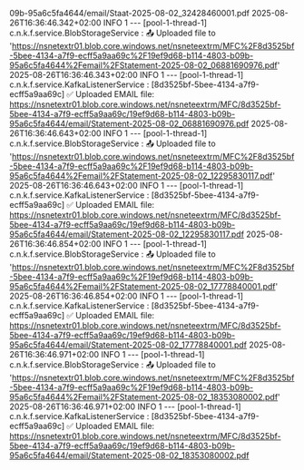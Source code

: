 09b-95a6c5fa4644/email/Staat-2025-08-02_32428460001.pdf
2025-08-26T16:36:46.342+02:00  INFO 1 --- [pool-1-thread-1] c.n.k.f.service.BlobStorageService       : 📤 Uploaded file to 'https://nsnetextr01.blob.core.windows.net/nsneteextrm/MFC%2F8d3525bf-5bee-4134-a7f9-ecff5a9aa69c%2F19ef9d68-b114-4803-b09b-95a6c5fa4644%2Femail%2FStatement-2025-08-02_06881690976.pdf'
2025-08-26T16:36:46.343+02:00  INFO 1 --- [pool-1-thread-1] c.n.k.f.service.KafkaListenerService     : [8d3525bf-5bee-4134-a7f9-ecff5a9aa69c] ✅ Uploaded EMAIL file: https://nsnetextr01.blob.core.windows.net/nsneteextrm/MFC/8d3525bf-5bee-4134-a7f9-ecff5a9aa69c/19ef9d68-b114-4803-b09b-95a6c5fa4644/email/Statement-2025-08-02_06881690976.pdf
2025-08-26T16:36:46.643+02:00  INFO 1 --- [pool-1-thread-1] c.n.k.f.service.BlobStorageService       : 📤 Uploaded file to 'https://nsnetextr01.blob.core.windows.net/nsneteextrm/MFC%2F8d3525bf-5bee-4134-a7f9-ecff5a9aa69c%2F19ef9d68-b114-4803-b09b-95a6c5fa4644%2Femail%2FStatement-2025-08-02_12295830117.pdf'
2025-08-26T16:36:46.643+02:00  INFO 1 --- [pool-1-thread-1] c.n.k.f.service.KafkaListenerService     : [8d3525bf-5bee-4134-a7f9-ecff5a9aa69c] ✅ Uploaded EMAIL file: https://nsnetextr01.blob.core.windows.net/nsneteextrm/MFC/8d3525bf-5bee-4134-a7f9-ecff5a9aa69c/19ef9d68-b114-4803-b09b-95a6c5fa4644/email/Statement-2025-08-02_12295830117.pdf
2025-08-26T16:36:46.854+02:00  INFO 1 --- [pool-1-thread-1] c.n.k.f.service.BlobStorageService       : 📤 Uploaded file to 'https://nsnetextr01.blob.core.windows.net/nsneteextrm/MFC%2F8d3525bf-5bee-4134-a7f9-ecff5a9aa69c%2F19ef9d68-b114-4803-b09b-95a6c5fa4644%2Femail%2FStatement-2025-08-02_17778840001.pdf'
2025-08-26T16:36:46.854+02:00  INFO 1 --- [pool-1-thread-1] c.n.k.f.service.KafkaListenerService     : [8d3525bf-5bee-4134-a7f9-ecff5a9aa69c] ✅ Uploaded EMAIL file: https://nsnetextr01.blob.core.windows.net/nsneteextrm/MFC/8d3525bf-5bee-4134-a7f9-ecff5a9aa69c/19ef9d68-b114-4803-b09b-95a6c5fa4644/email/Statement-2025-08-02_17778840001.pdf
2025-08-26T16:36:46.971+02:00  INFO 1 --- [pool-1-thread-1] c.n.k.f.service.BlobStorageService       : 📤 Uploaded file to 'https://nsnetextr01.blob.core.windows.net/nsneteextrm/MFC%2F8d3525bf-5bee-4134-a7f9-ecff5a9aa69c%2F19ef9d68-b114-4803-b09b-95a6c5fa4644%2Femail%2FStatement-2025-08-02_18353080002.pdf'
2025-08-26T16:36:46.971+02:00  INFO 1 --- [pool-1-thread-1] c.n.k.f.service.KafkaListenerService     : [8d3525bf-5bee-4134-a7f9-ecff5a9aa69c] ✅ Uploaded EMAIL file: https://nsnetextr01.blob.core.windows.net/nsneteextrm/MFC/8d3525bf-5bee-4134-a7f9-ecff5a9aa69c/19ef9d68-b114-4803-b09b-95a6c5fa4644/email/Statement-2025-08-02_18353080002.pdf
